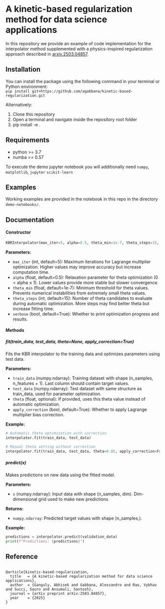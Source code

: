 # A kinetic-based regularization method for data science applications

In this repository we provide an example of code implementation for the interpolator method supplemented with a physics-inspired regularization approach described in [arxiv.2503.04857](https://arxiv.org/abs/2503.04857).


## Installation

You can install the package using the following command in your terminal or Python environment:  
`pip install git+https://github.com/agabbana/kinetic-based-regularization.git`

Alternatively:

1. Clone this repository
2. Open a terminal and navigate inside the repository root folder
3. pip install -e .

## Requirements

- python >= 3.7
- numba  >= 0.57

To execute the demo jupyter notebook you will additionally need `numpy`, `matplotlib`, `jupyter` `scikit-learn`

## Examples

Working examples are provided in the notebook in this repo in the directory `demo-notebooks/`.

## Documentation

#### Constructor

```python
KBRInterpolator(max_iter=5, alpha=0.5, theta_min=1e-7, theta_steps=15, verbose=True)
```

**Parameters:**
- `max_iter` (int, default=5): Maximum iterations for Lagrange multiplier optimization. Higher values may improve accuracy but increase computation time.
- `alpha` (float, default=0.5): Relaxation parameter for theta optimization (0 < alpha ≤ 1). Lower values provide more stable but slower convergence.
- `theta_min` (float, default=1e-7): Minimum threshold for theta values. Prevents numerical instabilities from extremely small theta values.
- `theta_steps` (int, default=15): Number of theta candidates to evaluate during automatic optimization. More steps may find better theta but increase fitting time.
- `verbose` (bool, default=True): Whether to print optimization progress and results.


#### Methods

##### fit(train_data, test_data, theta=None, apply_correction=True)

Fits the KBR interpolator to the training data and optimizes parameters using test data.

**Parameters:**
- `train_data` (numpy.ndarray): Training dataset with shape (n_samples, n_features + 1). Last column should contain target values.
- `test_data` (numpy.ndarray): Test dataset with same structure as train_data, used for parameter optimization.
- `theta` (float, optional): If provided, uses this theta value instead of automatic optimization.
- `apply_correction` (bool, default=True): Whether to apply Lagrange multiplier bias correction.

**Example:**
```python
# Automatic theta optimization with correction
interpolator.fit(train_data, test_data)

# Manual theta setting without correction
interpolator.fit(train_data, test_data, theta=0.05, apply_correction=False)
```

##### predict(x)

Makes predictions on new data using the fitted model.

**Parameters:**
- `x` (numpy.ndarray): Input data with shape (n_samples, dim). Dim-dimensional grid used to make new predictions

**Returns:**
- `numpy.ndarray`: Predicted target values with shape (n_samples,).

**Example:**
```python
predictions = interpolator.predict(validation_data)
print(f"Predictions: {predictions}")
```

## Reference
```

@article{kinetic-based-regularization,
  title   = {A kinetic-based regularization method for data science applications},
  author  = {Ganguly, Abhisek and Gabbana, Alessandro and Rao, Vybhav and Succi, Sauro and Ansumali, Santosh},
  journal = {arXiv preprint arXiv:2503.04857},
  year    = {2025}
}

```
